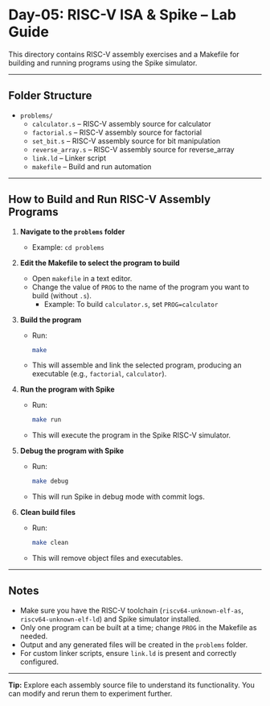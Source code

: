 # Day-05: RISC-V ISA & Spike – Lab Guide

This directory contains RISC-V assembly exercises and a Makefile for building and running programs using the Spike simulator.

---

## Folder Structure

- `problems/`
	- `calculator.s` – RISC-V assembly source for calculator
	- `factorial.s` – RISC-V assembly source for factorial
	- `set_bit.s` – RISC-V assembly source for bit manipulation
	- `reverse_array.s` – RISC-V assembly source for reverse_array
	- `link.ld` – Linker script
	- `makefile` – Build and run automation

---

## How to Build and Run RISC-V Assembly Programs

1. **Navigate to the `problems` folder**
	 - Example: `cd problems`

2. **Edit the Makefile to select the program to build**
	 - Open `makefile` in a text editor.
	 - Change the value of `PROG` to the name of the program you want to build (without `.s`).
		 - Example: To build `calculator.s`, set `PROG=calculator`

3. **Build the program**
	 - Run:
		 ```sh
		 make
		 ```
	 - This will assemble and link the selected program, producing an executable (e.g., `factorial`, `calculator`).

4. **Run the program with Spike**
	 - Run:
		 ```sh
		 make run
		 ```
	 - This will execute the program in the Spike RISC-V simulator.

5. **Debug the program with Spike**
	 - Run:
		 ```sh
		 make debug
		 ```
	 - This will run Spike in debug mode with commit logs.

6. **Clean build files**
	 - Run:
		 ```sh
		 make clean
		 ```
	 - This will remove object files and executables.

---

## Notes

- Make sure you have the RISC-V toolchain (`riscv64-unknown-elf-as`, `riscv64-unknown-elf-ld`) and Spike simulator installed.
- Only one program can be built at a time; change `PROG` in the Makefile as needed.
- Output and any generated files will be created in the `problems` folder.
- For custom linker scripts, ensure `link.ld` is present and correctly configured.

---

**Tip:** Explore each assembly source file to understand its functionality. You can modify and rerun them to experiment further.
